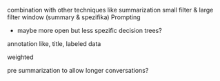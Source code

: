 combination with other techniques like summarization
small filter & large filter window (summary & spezifika)
Prompting
- maybe more open but less spezific
decision trees?

annotation like, title, labeled data

weighted


pre summarization to allow longer conversations?
